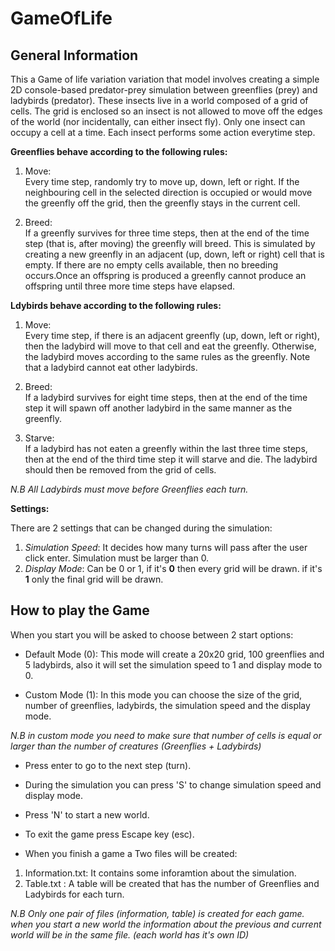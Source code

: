 # GameOfLife
## General Information

This a Game of life variation variation that model involves creating a simple 2D console-based predator-prey simulation between greenflies (prey) and ladybirds (predator). These insects live in a world composed of a grid of cells. The grid is enclosed so an insect is not allowed to move off the edges of the world (nor incidentally, can either insect fly). Only one insect can occupy a cell at a time. Each insect performs some action everytime step.

**Greenflies behave according to the following rules:**

1. Move:   
Every time step, randomly try to move up, down, left or right. If the neighbouring cell in the selected direction is occupied or would move the greenfly off the grid, then the greenfly stays in the current cell.

2. Breed:  
If a greenfly survives for three time steps, then at the end of the time step (that is, after moving) the greenfly will breed. This is simulated by creating a new greenfly in an adjacent (up, down, left or right) cell that is empty. If there are no  empty cells available, then no breeding occurs.Once an offspring is produced a greenfly cannot produce an offspring until three more time steps have elapsed.

**Ldybirds behave according to the following rules:**

1. Move:   
Every time step, if there is an adjacent greenfly (up, down, left or right), then the ladybird will move to that cell and eat the greenfly. Otherwise, the ladybird moves according to the same rules as the greenfly. Note that a ladybird cannot eat  other ladybirds.

2. Breed:  
If a ladybird survives for eight time steps, then at the end of the time step it will spawn off another ladybird in the same manner as the greenfly.

3. Starve:  
If a ladybird has not eaten a greenfly within the last three time steps, then at the end of the third time step it will  starve and die. The ladybird should then be removed from the grid of cells.

*N.B All Ladybirds must move before Greenflies each turn.*

**Settings:**

There are 2 settings that can be changed during the simulation:

1. *Simulation Speed*: It decides how many turns will pass after the user click enter. Simulation must be larger than 0.
2. *Display Mode*: Can be 0 or 1, if it's **0** then every grid will be drawn. if it's **1** only the final grid will be drawn.

## How to play the Game

When you start you will be asked to choose between 2 start options:

* Default Mode (0): This mode will create a 20x20 grid, 100 greenflies and 5 ladybirds, also it will set the simulation speed to 1 and display mode to 0.

* Custom Mode (1): In this mode you can choose the size of the grid, number of greenflies, ladybirds, the simulation speed and the display mode.

*N.B in custom mode you need to make sure that number of cells is equal or larger than the number of creatures (Greenflies + Ladybirds)*

* Press enter to go to the next step (turn).

* During the simulation you can press 'S' to change simulation speed and display mode.

* Press 'N' to start a new world.

* To exit the game press Escape key (esc).

* When you finish a game a Two files will be created:
1. Information.txt: It contains some inforamtion about the simulation.
2. Table.txt      : A table will be created that has the number of Greenflies and Ladybirds for each turn.      

*N.B Only one pair of files (information, table) is created for each game. when you start a new world the information about the previous and current world will be in the same file. (each world has it's own ID)*
